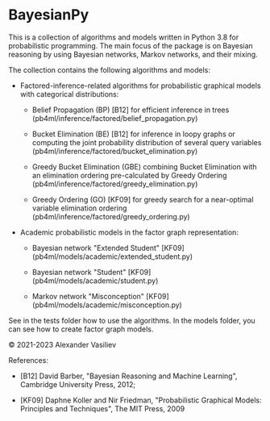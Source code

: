 # BayesianPy
This is a collection of algorithms and models written in Python 3.8 for probabilistic programming. The main focus of the package is on Bayesian reasoning by using Bayesian networks, Markov networks, and their mixing.

The collection contains the following algorithms and models:

- Factored-inference-related algorithms for probabilistic graphical models with categorical distributions:
  
  - Belief Propagation (BP) [B12] for efficient inference in trees (pb4ml/inference/factored/belief_propagation.py)

  - Bucket Elimination (BE) [B12] for inference in loopy graphs or computing the joint probability distribution of several query variables (pb4ml/inference/factored/bucket_elimination.py)

  - Greedy Bucket Elimination (GBE) combining Bucket Elimination with an elimination ordering pre-calculated by Greedy Ordering (pb4ml/inference/factored/greedy_elimination.py)

  - Greedy Ordering (GO) [KF09] for greedy search for a near-optimal variable elimination ordering (pb4ml/inference/factored/greedy_ordering.py)

- Academic probabilistic models in the factor graph representation:

  - Bayesian network "Extended Student" [KF09] (pb4ml/models/academic/extended_student.py)

  - Bayesian network "Student" [KF09] (pb4ml/models/academic/student.py)

  - Markov network "Misconception" [KF09] (pb4ml/models/academic/misconception.py)

See in the tests folder how to use the algorithms. In the models folder, you can see how to create factor graph models.

© 2021-2023 Alexander Vasiliev

References:

- [B12] David Barber, "Bayesian Reasoning and Machine Learning", Cambridge University Press, 2012;

- [KF09] Daphne Koller and Nir Friedman, "Probabilistic Graphical Models: Principles and Techniques", The MIT Press, 2009
